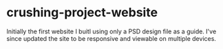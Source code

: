# crushing-project-website
Initially the first website I buitl using only a PSD design file as a guide. I've since updated the site to be responsive and viewable on multiple devices. 
